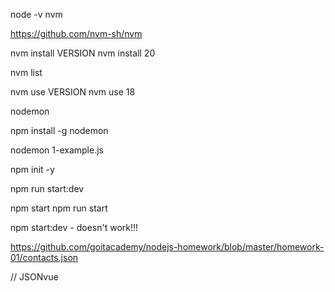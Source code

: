 node -v
nvm

https://github.com/nvm-sh/nvm

nvm install VERSION
nvm install 20

nvm list

nvm use VERSION
nvm use 18

nodemon

npm install -g nodemon

nodemon 1-example.js

npm init -y

npm run start:dev

npm start
npm run start

npm start:dev - doesn't work!!!

https://github.com/goitacademy/nodejs-homework/blob/master/homework-01/contacts.json

// JSONvue
